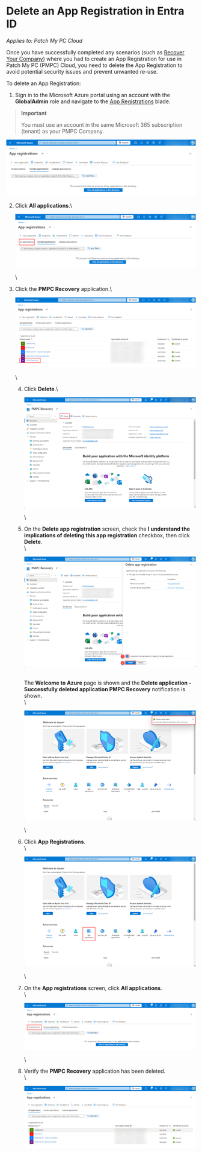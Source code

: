 # Delete an App Registration in Entra ID

_Applies to: Patch My PC Cloud_

Once you have successfully completed any scenarios (such as [Recover Your Company](../../cloud-administration/manage-your-cloud-company/recover-your-cloud-company.md)) where you had to create an App Registration for use in Patch My PC (PMPC) Cloud, you need to delete the App Registration to avoid potential security issues and prevent unwanted re-use.

To delete an App Registration:

1. Sign in to the Microsoft Azure portal using an account with the <strong>GlobalAdmin</strong> role and navigate to the [App Registrations](https://portal.azure.com/#view/Microsoft_AAD_RegisteredApps/ApplicationsListBlade) blade.

<blockquote class="wp-block-quote">
<p><strong>Important</strong></p>
<p>You must use an account in the same Microsoft 365 subscription (tenant) as your PMPC Company.</p>
</blockquote>

![Navigating to the “App registrations” blade](/_images/image-(1970).png "Navigating to the “App registrations” blade")

2.  Click <strong>All applications</strong>.\


    ![Clicking “All Applications”](/_images/image-(1971).png "Clicking “All Applications”")

    \

3.  Click the <strong>PMPC Recovery</strong> application.\


    ![Clicking the “PMPC Recovery” application](/_images/image-(1972).png "Clicking the “PMPC Recovery” application")

    \


    4.  Click <strong>Delete</strong>.\


        ![Clicking “Delete”](/_images/image-(1973).png "Clicking “Delete”")

        \

    5.  On the <strong>Delete app registration</strong> screen, check the <strong>I understand the implications of deleting this app registration</strong> checkbox, then click <strong>Delete</strong>.\
        \


        ![Checking the “I understand the implications of deleting this app registration” checkbox, then clicking “Delete”.](/_images/image-(1974).png "Checking the “I understand the implications of deleting this app registration” checkbox, then clicking “Delete”.")

        \
        The <strong>Welcome to Azure</strong> page is shown and the <strong>Delete application - Successfully deleted application PMPC Recovery</strong> notification is shown.\
        \


        ![“App registrations” page refreshes and the “Delete application - Successfully deleted application PMPC Recovery” notification is shown.](/_images/image-(1975).png "“App registrations” page refreshes and the “Delete application - Successfully deleted application PMPC Recovery” notification is shown.")

        \

    6.  Click <strong>App Registrations</strong>.\
        \


        ![Clicking the “App Registrations” blade](/_images/image-(1976).png "Clicking the “App Registrations” blade")

        \

    7.  On the <strong>App registrations</strong> screen, click <strong>All applications</strong>.\
        \


        ![Clicking the “All applications” blade](/_images/image-(1977).png "Clicking the “All applications” blade")

        \

    8.  Verify the <strong>PMPC Recovery</strong> application has been deleted.\
        \


        ![Verifying the “PMPC Recovery” application has been deleted.](/_images/image-(1978).png "Verifying the “PMPC Recovery” application has been deleted.")